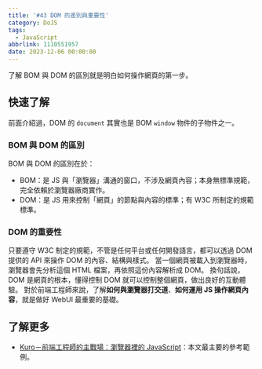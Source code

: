 ```yaml
---
title: '#43 DOM 的差別與重要性'
category: DoJS
tags:
  - JavaScript
abbrlink: 1110551957
date: 2023-12-06 00:00:00
---
```

了解 BOM 與 DOM 的區別就是明白如何操作網頁的第一步。
<!--more-->
## 快速了解
前面介紹過，DOM 的 `document` 其實也是 BOM `window` 物件的子物件之一。
### BOM 與 DOM 的區別
BOM 與 DOM 的區別在於：
- BOM：是 JS 與「瀏覽器」溝通的窗口，不涉及網頁內容；本身無標準規範，完全依賴於瀏覽器廠商實作。
- DOM：是 JS 用來控制「網頁」的節點與內容的標準；有 W3C 所制定的規範標準。
### DOM 的重要性
只要遵守 W3C 制定的規範，不管是任何平台或任何開發語言，都可以透過 DOM 提供的 API 來操作 DOM 的內容、結構與樣式。
當一個網頁被載入到瀏覽器時，瀏覽器會先分析這個 HTML 檔案，再依照這份內容解析成 DOM。
換句話說，DOM 是網頁的根本，懂得控制 DOM 就可以控制整個網頁，做出良好的互動體驗。
對於前端工程師來說，了解**如何與瀏覽器打交道**、**如何運用 JS 操作網頁內容**，就是做好 WebUI 最重要的基礎。
## 了解更多
- [Kuro－前端工程師的主戰場：瀏覽器裡的 JavaScript](https://ithelp.ithome.com.tw/articles/10191666)：本文最主要的參考範例。